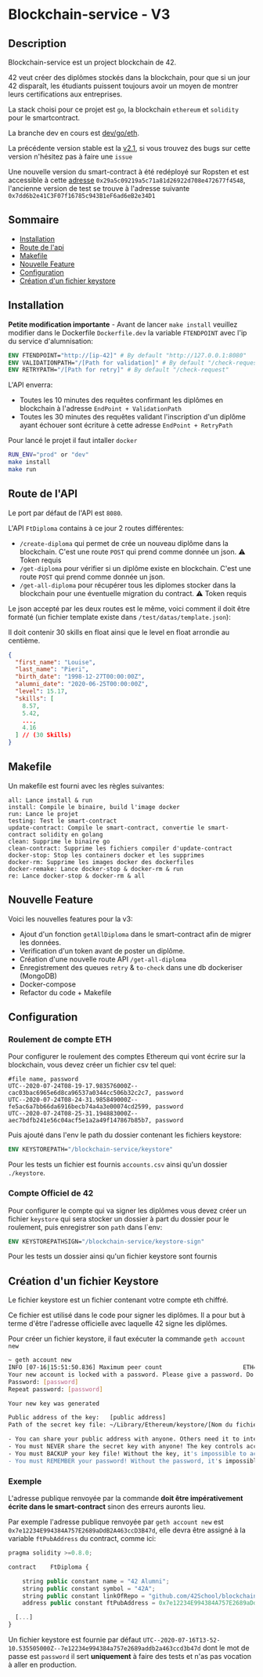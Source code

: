 # Blockchain-service - V3

## Description

Blockchain-service est un project blockchain de 42.

42 veut créer des diplômes stockés dans la blockchain, pour que si un jour 42 disparaît, les étudiants puissent toujours avoir un moyen de montrer leurs certifications aux entreprises.

La stack choisi pour ce projet est `go`, la blockchain `ethereum` et `solidity` pour le smartcontract.

La branche dev en cours est [dev/go/eth](https://github.com/42School/blockchain-service/tree/dev/go/eth).

La précédente version stable est la [v2.1](https://github.com/42School/blockchain-service/tree/v2.1), si vous trouvez des bugs sur cette version n'hésitez pas à faire une `issue`

Une nouvelle version du smart-contract à été redéployé sur Ropsten et est accessible à cette [adresse](https://ropsten.etherscan.io/address/0x29a5c09219a5c71a81d26922d708e472677f4548) `0x29a5c09219a5c71a81d26922d708e472677f4548`, l'ancienne version de test se trouve à l'adresse suivante `0x7dd6b2e41C3F07f16785c943B1eF6ad6eB2e34D1`

## Sommaire

- [Installation](#installation)
- [Route de l'api](#route-de-lapi)
- [Makefile](#makefile)
- [Nouvelle Feature](#nouvelle-feature)
- [Configuration](#configuration)
- [Création d'un fichier keystore](#création-dun-fichier-keystore)

## Installation

**Petite modification importante** - Avant de lancer `make install` veuillez modifier dans le Dockerfile `Dockerfile.dev` la variable `FTENDPOINT` avec l'ip du service d'alumnisation:

```dockerfile
ENV FTENDPOINT="http://[ip-42]" # By default "http://127.0.0.1:8080"
ENV VALIDATIONPATH="/[Path for validation]" # By default "/check-request"
ENV RETRYPATH="/[Path for retry]" # By default "/check-request"
```

L'API enverra:

- Toutes les 10 minutes des requêtes confirmant les diplômes en blockchain à l'adresse `EndPoint + ValidationPath` 
- Toutes les 30 minutes des requêtes validant l'inscription d'un diplôme ayant échouer sont écriture à cette adresse `EndPoint + RetryPath`

Pour lancé le projet il faut intaller `docker`

```sh
RUN_ENV="prod" or "dev"
make install
make run
```

## Route de l'API

Le port par défaut de l'API est `8080`.

L'API `FtDiploma` contains à ce jour 2 routes différentes:

- `/create-diploma` qui permet de crée un nouveau diplôme dans la blockchain. C'est une route `POST` qui prend comme donnée un json. ⚠️ Token requis
- `/get-diploma` pour vérifier si un diplôme existe en blockchain. C'est une route `POST` qui prend comme donnée un json.
- `/get-all-diploma` pour récupérer tous les diplomes stocker dans la blockchain pour une éventuelle migration du contract. ⚠️ Token requis

Le json accepté par les deux routes est le même, voici comment il doit être formaté (un fichier template existe dans `/test/datas/template.json`):

Il doit contenir 30 skills en float ainsi que le level en float arrondie au centième.

```json
{
  "first_name": "Louise",
  "last_name": "Pieri",
  "birth_date": "1998-12-27T00:00:00Z",
  "alumni_date": "2020-06-25T00:00:00Z",
  "level": 15.17,
  "skills": [
    8.57,
    5.42,
    ...,
    4.16
  ] // (30 Skills)
}
```

## Makefile

Un makefile est fourni avec les règles suivantes:

```
all: Lance install & run
install: Compile le binaire, build l'image docker
run: Lance le projet
testing: Test le smart-contract
update-contract: Compile le smart-contract, convertie le smart-contract solidity en golang
clean: Supprime le binaire go
clean-contract: Supprime les fichiers compiler d'update-contract
docker-stop: Stop les containers docker et les supprimes
docker-rm: Supprime les images docker des dockerfiles
docker-remake: Lance docker-stop & docker-rm & run
re: Lance docker-stop & docker-rm & all
```

## Nouvelle Feature

Voici les nouvelles features pour la v3:

- Ajout d'un fonction `getAllDiploma` dans le smart-contract afin de migrer les données.
- Verification d'un token avant de poster un diplôme.
- Création d'une nouvelle route API `/get-all-diploma`
- Enregistrement des queues `retry` & `to-check` dans une db dockeriser (MongoDB)
- Docker-compose
- Refactor du code + Makefile

## Configuration

### Roulement de compte ETH

Pour configurer le roulement des comptes Ethereum qui vont écrire sur la blockchain, vous devez créer un fichier csv tel quel:

```csv
#file name, password
UTC--2020-07-24T08-19-17.983576000Z--cac03bac6965e6d8ca96537a0344cc506b32c2c7, password
UTC--2020-07-24T08-24-31.985849000Z--fe5ac6a7bb66da6916becb74a4a3e00074cd2599, password
UTC--2020-07-24T08-25-31.194883000Z--aec7bdfb241e56c04acf5e1a2a49f147867b85b7, password
```

Puis ajouté dans l'env le path du dossier contenant les fichiers keystore:

```dockerfile
ENV KEYSTOREPATH="/blockchain-service/keystore"
```

Pour les tests un fichier est fournis `accounts.csv` ainsi qu'un dossier `./keystore`.

### Compte Officiel de 42 

Pour configurer le compte qui va signer les diplômes vous devez créer un fichier `keystore` qui sera stocker un dossier à part du dossier pour le roulement, puis enregistrer son `path` dans l`env:

```dockerfile
ENV KEYSTOREPATHSIGN="/blockchain-service/keystore-sign"
```

Pour les tests un dossier ainsi qu'un fichier keystore sont fournis

## Création d'un fichier Keystore

Le fichier keystore est un fichier contenant votre compte eth chiffré.

Ce fichier est utilisé dans le code pour signer les diplômes. Il a pour but à terme d'être l'adresse officielle avec laquelle 42 signe les diplômes.

Pour créer un fichier keystore, il faut exécuter la commande `geth account new`

```sh
~ geth account new
INFO [07-16|15:51:50.836] Maximum peer count                       ETH=50 LES=0 total=50
Your new account is locked with a password. Please give a password. Do not forget this password.
Password: [password]
Repeat password: [password]

Your new key was generated

Public address of the key:   [public address]
Path of the secret key file: ~/Library/Ethereum/keystore/[Nom du fichier]

- You can share your public address with anyone. Others need it to interact with you.
- You must NEVER share the secret key with anyone! The key controls access to your funds!
- You must BACKUP your key file! Without the key, it's impossible to access account funds!
- You must REMEMBER your password! Without the password, it's impossible to decrypt the key!
```

### Exemple

L'adresse publique renvoyée par la commande **doit être impérativement écrite dans le smart-contract** sinon des erreurs auronts lieu.

Par exemple l'adresse publique renvoyée par `geth account new` est `0x7e12234E994384A757E2689aDdB2A463ccD3B47d`, elle devra être assigné à la variable `ftPubAddress` du contract, comme ici:

```js
pragma solidity >=0.8.0;

contract	FtDiploma {

	string public constant name = "42 Alumni";
	string public constant symbol = "42A";
	string public constant linkOfRepo = "github.com/42School/blockchain-service";
	address public constant ftPubAddress = 0x7e12234E994384A757E2689aDdB2A463ccD3B47d;

  [...]
}
```

Un fichier keystore est fournie par défaut `UTC--2020-07-16T13-52-10.535505000Z--7e12234e994384a757e2689addb2a463ccd3b47d` dont le mot de passe est `password` il sert **uniquement** à faire des tests et n'as pas vocation à aller en production.
